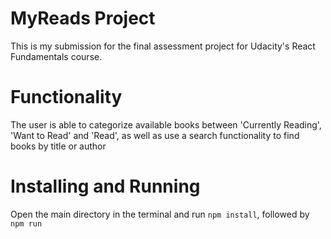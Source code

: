 # MyReads Project

This is my submission for the final assessment project for Udacity's React Fundamentals course.

# Functionality

The user is able to categorize available books between 'Currently Reading', 'Want to Read' and 'Read', as well as use a search functionality to find books by title or author

# Installing and Running

Open the main directory in the terminal and run `npm install`, followed by `npm run`
